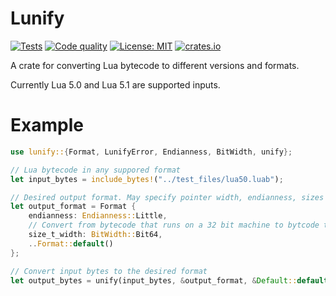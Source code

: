 # Lunify

[![Tests](https://github.com/ve5li/lunify/workflows/Tests/badge.svg)](https://github.com/ve5li/lunify/actions?query=workflow%3ATests)
[![Code quality](https://github.com/ve5li/lunify/workflows/Code%20quality/badge.svg)](https://github.com/ve5li/lunify/actions?query=workflow%3ACode+quality)
[![License: MIT](https://img.shields.io/badge/License-MIT-green.svg)](https://opensource.org/licenses/MIT)
[![crates.io](https://img.shields.io/crates/v/lunify.svg)](https://crates.io/crates/lunify)

A crate for converting Lua bytecode to different versions and formats.

Currently Lua 5.0 and Lua 5.1 are supported inputs.

# Example

```rust
use lunify::{Format, LunifyError, Endianness, BitWidth, unify};

// Lua bytecode in any suppored format
let input_bytes = include_bytes!("../test_files/lua50.luab");

// Desired output format. May specify pointer width, endianness, sizes of datatypes, ...
let output_format = Format {
    endianness: Endianness::Little,
    // Convert from bytecode that runs on a 32 bit machine to bytcode that runs on a 64 bit machine
    size_t_width: BitWidth::Bit64,
    ..Format::default()
};

// Convert input bytes to the desired format
let output_bytes = unify(input_bytes, &output_format, &Default::default());
```

